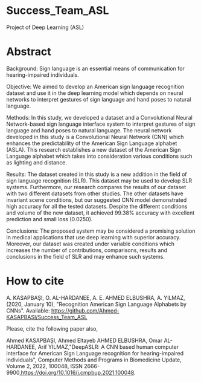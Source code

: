 # Success_Team_ASL
Project of Deep Learning (ASL)
# Abstract
Background:
Sign language is an essential means of communication for hearing-impaired individuals.

Objective:
We aimed to develop an American sign language recognition dataset and use it in the deep learning model which depends on neural networks to interpret gestures of sign language and hand poses to natural language.

Methods:
In this study, we developed a dataset and a Convolutional Neural Network-based sign language interface system to interpret gestures of sign language and hand poses to natural language. The neural network developed in this study is a Convolutional Neural Network (CNN) which enhances the predictability of the American Sign Language alphabet (ASLA). This research establishes a new dataset of the American Sign Language alphabet which takes into consideration various conditions such as lighting and distance.

Results:
The dataset created in this study is a new addition in the field of sign language recognition (SLR). This dataset may be used to develop SLR systems. Furthermore, our research compares the results of our dataset with two different datasets from other studies. The other datasets have invariant scene conditions, but our suggested CNN model demonstrated high accuracy for all the tested datasets. Despite the different conditions and volume of the new dataset, it achieved 99.38% accuracy with excellent prediction and small loss (0.0250).

Conclusions:
The proposed system may be considered a promising solution in medical applications that use deep learning with superior accuracy. Moreover, our dataset was created under variable conditions which increases the number of contributions, comparisons, results and conclusions in the field of SLR and may enhance such systems.

# How to cite
A. KASAPBAŞI, O. AL-HARDANEE, A. E. AHMED ELBUSHRA, A. YILMAZ, (2020, January 10), "Recognition American Sign Language Alphabets by CNNs". Available: https://github.com/Ahmed-KASAPBASI/Success_Team_ASL


Please, cite the following paper also,

Ahmed KASAPBAŞI, Ahmed Eltayeb AHMED ELBUSHRA, Omar AL-HARDANEE, Arif YILMAZ,"DeepASLR: A CNN based human computer interface for American Sign Language recognition for hearing-impaired individuals", Computer Methods and Programs in Biomedicine Update, Volume 2, 2022, 100048, ISSN 2666-9900,https://doi.org/10.1016/j.cmpbup.2021.100048.
